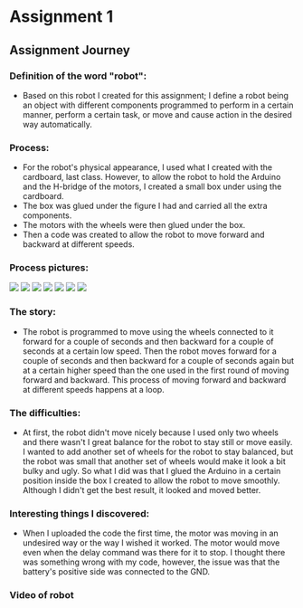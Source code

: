 # Assignment 1

## Assignment Journey

### Definition of the word "robot":

- Based on this robot I created for this assignment; I define a robot being an object with different components programmed to perform in a certain manner, perform a certain task, or move and cause action in the desired way automatically. 

### Process:

- For the robot's physical appearance, I used what I created with the cardboard, last class. However, to allow the robot to hold the Arduino and the H-bridge of the motors, I created a small box under using the cardboard.
- The box was glued under the figure I had and carried all the extra components.
- The motors with the wheels were then glued under the box.
- Then a code was created to allow the robot to move forward and backward at different speeds.

### Process pictures:

![](IMG1.jpg)
![](IMG2.jpg)
![](IMG3.jpg)
![](IMG4.jpg)
![](IMG5.jpg)
![](IMG6.jpg)
![](IMG7.jpg)

### The story:

- The robot is programmed to move using the wheels connected to it forward for a couple of seconds and then backward for a couple of seconds at a certain low speed. Then the robot moves forward for a couple of seconds and then backward for a couple of seconds again but at a certain higher speed than the one used in the first round of moving forward and backward. This process of moving forward and backward at different speeds happens at a loop.

### The difficulties:

- At first, the robot didn't move nicely because I used only two wheels and there wasn't I great balance for the robot to stay still or move easily. I wanted to add another set of wheels for the robot to stay balanced, but the robot was small that another set of wheels would make it look a bit bulky and ugly. So what I did was that I glued the Arduino in a certain position inside the box I created to allow the robot to move smoothly. Although I didn't get the best result, it looked and moved better.

### Interesting things I discovered:

- When I uploaded the code the first time, the motor was moving in an undesired way or the way I wished it worked. The motor would move even when the delay command was there for it to stop. I thought there was something wrong with my code, however, the issue was that the battery's positive side was connected to the GND. 

### Video of robot
